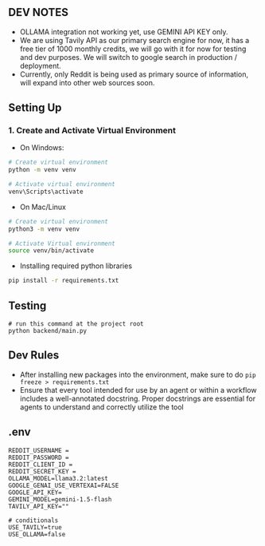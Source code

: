 # 

## DEV NOTES
- OLLAMA integration not working yet, use GEMINI API KEY only.
- We are using Tavily API as our primary search engine for now, it has a free tier of 1000 monthly credits, we will go with it for now for testing and dev purposes. We will switch to google search in production / deployment.
- Currently, only Reddit is being used as primary source of information, will expand into other web sources soon.

## Setting Up 

### 1. Create and Activate Virtual Environment
- On Windows:
```bash
# Create virtual environment
python -m venv venv

# Activate virtual environment
venv\Scripts\activate
```

- On Mac/Linux
```bash
# Create virtual environment
python3 -m venv venv

# Activate Virtual environment
source venv/bin/activate
```

- Installing required python libraries
```bash
pip install -r requirements.txt
```

## Testing
```
# run this command at the project root
python backend/main.py
```

## Dev Rules
- After installing new packages into the environment, make sure to do `pip freeze > requirements.txt`
- Ensure that every tool intended for use by an agent or within a workflow includes a well-annotated docstring. Proper docstrings are essential for agents to understand and correctly utilize the tool


## .env 
```
REDDIT_USERNAME =
REDDIT_PASSWORD =
REDDIT_CLIENT_ID =
REDDIT_SECRET_KEY =
OLLAMA_MODEL=llama3.2:latest
GOOGLE_GENAI_USE_VERTEXAI=FALSE
GOOGLE_API_KEY=
GEMINI_MODEL=gemini-1.5-flash
TAVILY_API_KEY=""

# conditionals
USE_TAVILY=true
USE_OLLAMA=false
```
